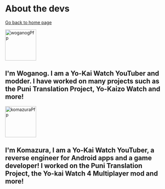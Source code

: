 # About the devs
[Go back to home page](https://supertavor.github.io/WibWobReloaded/)

<img src="https://cdn.discordapp.com/avatars/858802916693114911/9e0d7760506048d52764a270da7d9376.png?size=4096" alt="woganogPfp" width="100"/> 


## I'm Woganog. I am a Yo-Kai Watch YouTuber and modder. I have worked on many projects such as the Puni Translation Project, Yo-Kaizo Watch and more!


<img src="https://yt3.googleusercontent.com/i20tnesg6jgSeUOQnhdtKd1F2f4J2v2AYGmmBgUiMzf7ZSEdg79JrpSE7Ply_uBS3dG7rX08SQ=s176-c-k-c0x00ffffff-no-rj" alt="komazuraPfp" width="100"/> 


## I'm Komazura, I am a Yo-Kai Watch YouTuber,  a reverse engineer for Android apps and a game developer! I worked on the Puni Translation Project, the Yo-kai Watch 4 Multiplayer mod and more!




